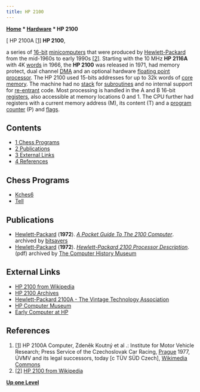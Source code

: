 ```yaml
---
title: HP 2100
---
```

**[Home](Home "Home") * [Hardware](Hardware "Hardware") * HP 2100**

\[ HP 2100A <a id="cite-note-1" href="#cite-ref-1">[1]</a>
**HP 2100**,

a series of [16-bit](https://en.wikipedia.org/wiki/16-bit_computing) [minicomputers](https://en.wikipedia.org/wiki/Minicomputer) that were produced by [Hewlett-Packard](https://en.wikipedia.org/wiki/Hewlett-Packard) from the mid-1960s to early 1990s <a id="cite-note-2" href="#cite-ref-2">[2]</a>. Starting with the 10 MHz **HP 2116A** with 4K [words](Word "Word") in 1966, the **HP 2100** was released in 1971, had memory protect, dual channel [DMA](https://en.wikipedia.org/wiki/Direct_memory_access) and an optional hardware [floating point processor](https://en.wikipedia.org/wiki/Floating-point_unit).
The HP 2100 used 15-bits addresses for up to 32k words of [core memory](Memory#Core "Memory"). The machine had no [stack](Stack "Stack") for [subroutines](https://en.wikipedia.org/wiki/Subroutine) and no internal support for [re-entrant](<https://en.wikipedia.org/wiki/Reentrancy_(computing)>) code.
Most processing is handled in the A and B 16-bit [registers](https://en.wikipedia.org/wiki/Processor_register), also accessible at memory locations 0 and 1. The CPU further had registers with a current memory address (M), its content (T) and a [program counter](https://en.wikipedia.org/wiki/Program_counter) (P) and [flags](https://en.wikipedia.org/wiki/Status_register).

## Contents

- [1 Chess Programs](#chess-programs)
- [2 Publications](#publications)
- [3 External Links](#external-links)
- [4 References](#references)

## Chess Programs

- [Kches6](Kches6 "Kches6")
- [Tell](Tell "Tell")

## Publications

- [Hewlett-Packard](https://en.wikipedia.org/wiki/Hewlett-Packard) (**1972**). *[A Pocket Guide To The 2100 Computer](https://archive.org/details/bitsavers_hp21xx5951he2100ComputerSep72_35204506/mode/2up)*. archived by [bitsavers](http://bitsavers.org/)
- [Hewlett-Packard](https://en.wikipedia.org/wiki/Hewlett-Packard) (**1972**). *[Hewlett-Packard 2100 Processor Description](http://archive.computerhistory.org/resources/text/HP/HP.2100.1972.102646165.pdf)*. (pdf) archived by [The Computer History Museum](The_Computer_History_Museum "The Computer History Museum")

## External Links

- [HP 2100 from Wikipedia](https://en.wikipedia.org/wiki/HP_2100)
- [HP 2100 Archives](http://rikers.org/hp2100/jeff/index.html)
- [Hewlett-Packard 2100A - The Vintage Technology Association](http://www.decadecounter.com/vta/articleview.php?item=1198)
- [HP Computer Museum](http://hpmuseum.net/display_item.php?hw=98)
- [Early Computer at HP](http://hpmemoryproject.org/wb_pages/wall_b_page_03.htm)

## References

1. <a id="cite-ref-1" href="#cite-note-1">[1]</a> HP 2100A Computer, Zdeněk Koutný et al .: Institute for Motor Vehicle Research; Press Service of the Czechoslovak Car Racing, [Prague](https://en.wikipedia.org/wiki/Prague) 1977, ÚVMV and its legal successors, today \[c TÜV SÜD Czech\], [Wikimedia Commons](https://en.wikipedia.org/wiki/Wikimedia_Commons)
1. <a id="cite-ref-2" href="#cite-note-2">[2]</a> [HP 2100 from Wikipedia](https://en.wikipedia.org/wiki/HP_2100)

**[Up one Level](Hardware "Hardware")**

